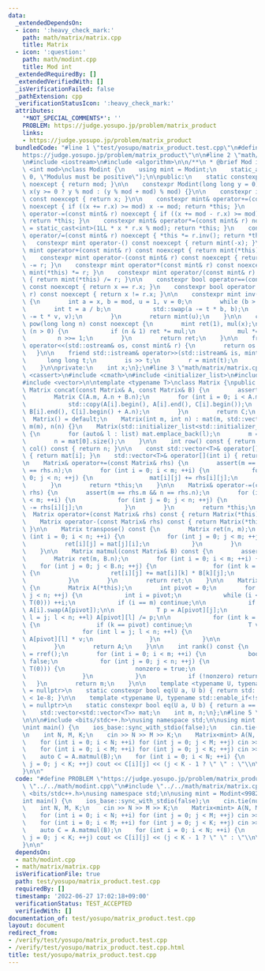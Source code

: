 ```yaml
---
data:
  _extendedDependsOn:
  - icon: ':heavy_check_mark:'
    path: math/matrix/matrix.cpp
    title: Matrix
  - icon: ':question:'
    path: math/modint.cpp
    title: Mod int
  _extendedRequiredBy: []
  _extendedVerifiedWith: []
  _isVerificationFailed: false
  _pathExtension: cpp
  _verificationStatusIcon: ':heavy_check_mark:'
  attributes:
    '*NOT_SPECIAL_COMMENTS*': ''
    PROBLEM: https://judge.yosupo.jp/problem/matrix_product
    links:
    - https://judge.yosupo.jp/problem/matrix_product
  bundledCode: "#line 1 \"test/yosupo/matrix_product.test.cpp\"\n#define PROBLEM \"\
    https://judge.yosupo.jp/problem/matrix_product\"\n\n#line 2 \"math/modint.cpp\"\
    \n#include <iostream>\n#include <algorithm>\n\n/**\n * @brief Mod int\n */\ntemplate\
    \ <int mod>\nclass Modint {\n    using mint = Modint;\n    static_assert(mod >\
    \ 0, \"Modulus must be positive\");\n\npublic:\n    static constexpr int get_mod()\
    \ noexcept { return mod; }\n\n    constexpr Modint(long long y = 0) noexcept :\
    \ x(y >= 0 ? y % mod : (y % mod + mod) % mod) {}\n\n    constexpr int value()\
    \ const noexcept { return x; }\n\n    constexpr mint& operator+=(const mint& r)\
    \ noexcept { if ((x += r.x) >= mod) x -= mod; return *this; }\n    constexpr mint&\
    \ operator-=(const mint& r) noexcept { if ((x += mod - r.x) >= mod) x -= mod;\
    \ return *this; }\n    constexpr mint& operator*=(const mint& r) noexcept { x\
    \ = static_cast<int>(1LL * x * r.x % mod); return *this; }\n    constexpr mint&\
    \ operator/=(const mint& r) noexcept { *this *= r.inv(); return *this; }\n\n \
    \   constexpr mint operator-() const noexcept { return mint(-x); }\n\n    constexpr\
    \ mint operator+(const mint& r) const noexcept { return mint(*this) += r; }\n\
    \    constexpr mint operator-(const mint& r) const noexcept { return mint(*this)\
    \ -= r; }\n    constexpr mint operator*(const mint& r) const noexcept { return\
    \ mint(*this) *= r; }\n    constexpr mint operator/(const mint& r) const noexcept\
    \ { return mint(*this) /= r; }\n\n    constexpr bool operator==(const mint& r)\
    \ const noexcept { return x == r.x; }\n    constexpr bool operator!=(const mint&\
    \ r) const noexcept { return x != r.x; }\n\n    constexpr mint inv() const noexcept\
    \ {\n        int a = x, b = mod, u = 1, v = 0;\n        while (b > 0) {\n    \
    \        int t = a / b;\n            std::swap(a -= t * b, b);\n            std::swap(u\
    \ -= t * v, v);\n        }\n        return mint(u);\n    }\n\n    constexpr mint\
    \ pow(long long n) const noexcept {\n        mint ret(1), mul(x);\n        while\
    \ (n > 0) {\n            if (n & 1) ret *= mul;\n            mul *= mul;\n   \
    \         n >>= 1;\n        }\n        return ret;\n    }\n\n    friend std::ostream&\
    \ operator<<(std::ostream& os, const mint& r) {\n        return os << r.x;\n \
    \   }\n\n    friend std::istream& operator>>(std::istream& is, mint& r) {\n  \
    \      long long t;\n        is >> t;\n        r = mint(t);\n        return is;\n\
    \    }\n\nprivate:\n    int x;\n};\n#line 3 \"math/matrix/matrix.cpp\"\n#include\
    \ <cassert>\n#include <cmath>\n#include <initializer_list>\n#include <type_traits>\n\
    #include <vector>\n\ntemplate <typename T>\nclass Matrix {\npublic:\n    static\
    \ Matrix concat(const Matrix& A, const Matrix& B) {\n        assert(A.m == B.m);\n\
    \        Matrix C(A.m, A.n + B.n);\n        for (int i = 0; i < A.m; ++i) {\n\
    \            std::copy(A[i].begin(), A[i].end(), C[i].begin());\n            std::copy(B[i].begin(),\
    \ B[i].end(), C[i].begin() + A.n);\n        }\n        return C;\n    }\n\n  \
    \  Matrix() = default;\n    Matrix(int m, int n) : mat(m, std::vector<T>(n)),\
    \ m(m), n(n) {}\n    Matrix(std::initializer_list<std::initializer_list<T>> list)\
    \ {\n        for (auto& l : list) mat.emplace_back(l);\n        m = mat.size();\n\
    \        n = mat[0].size();\n    }\n\n    int row() const { return m; }\n    int\
    \ col() const { return n; }\n\n    const std::vector<T>& operator[](int i) const\
    \ { return mat[i]; }\n    std::vector<T>& operator[](int i) { return mat[i]; }\n\
    \n    Matrix& operator+=(const Matrix& rhs) {\n        assert(m == rhs.m && n\
    \ == rhs.n);\n        for (int i = 0; i < m; ++i) {\n            for (int j =\
    \ 0; j < n; ++j) {\n                mat[i][j] += rhs[i][j];\n            }\n \
    \       }\n        return *this;\n    }\n\n    Matrix& operator-=(const Matrix&\
    \ rhs) {\n        assert(m == rhs.m && n == rhs.n);\n        for (int i = 0; i\
    \ < m; ++i) {\n            for (int j = 0; j < n; ++j) {\n                mat[i][j]\
    \ -= rhs[i][j];\n            }\n        }\n        return *this;\n    }\n\n  \
    \  Matrix operator+(const Matrix& rhs) const { return Matrix(*this) += rhs; }\n\
    \    Matrix operator-(const Matrix& rhs) const { return Matrix(*this) -= rhs;\
    \ }\n\n    Matrix transpose() const {\n        Matrix ret(n, m);\n        for\
    \ (int i = 0; i < n; ++i) {\n            for (int j = 0; j < m; ++j) {\n     \
    \           ret[i][j] = mat[j][i];\n            }\n        }\n        return ret;\n\
    \    }\n\n    Matrix matmul(const Matrix& B) const {\n        assert(n == B.m);\n\
    \        Matrix ret(m, B.n);\n        for (int i = 0; i < m; ++i) {\n        \
    \    for (int j = 0; j < B.n; ++j) {\n                for (int k = 0; k < n; ++k)\
    \ {\n                    ret[i][j] += mat[i][k] * B[k][j];\n                }\n\
    \            }\n        }\n        return ret;\n    }\n\n    Matrix rref() const\
    \ {\n        Matrix A(*this);\n        int pivot = 0;\n        for (int j = 0;\
    \ j < n; ++j) {\n            int i = pivot;\n            while (i < m && eq(A[i][j],\
    \ T(0))) ++i;\n            if (i == m) continue;\n\n            if (i != pivot)\
    \ A[i].swap(A[pivot]);\n\n            T p = A[pivot][j];\n            for (int\
    \ l = j; l < n; ++l) A[pivot][l] /= p;\n\n            for (int k = 0; k < m; ++k)\
    \ {\n                if (k == pivot) continue;\n                T v = A[k][j];\n\
    \                for (int l = j; l < n; ++l) {\n                    A[k][l] -=\
    \ A[pivot][l] * v;\n                }\n            }\n\n            ++pivot;\n\
    \        }\n        return A;\n    }\n\n    int rank() const {\n        auto A\
    \ = rref();\n        for (int i = 0; i < m; ++i) {\n            bool nonzero =\
    \ false;\n            for (int j = 0; j < n; ++j) {\n                if (!eq(A[i][j],\
    \ T(0))) {\n                    nonzero = true;\n                    break;\n\
    \                }\n            }\n            if (!nonzero) return i;\n     \
    \   }\n        return m;\n    }\n\n    template <typename U, typename std::enable_if<std::is_floating_point<U>::value>::type*\
    \ = nullptr>\n    static constexpr bool eq(U a, U b) { return std::abs(a - b)\
    \ < 1e-8; }\n\n    template <typename U, typename std::enable_if<!std::is_floating_point<U>::value>::type*\
    \ = nullptr>\n    static constexpr bool eq(U a, U b) { return a == b; }\n\nprotected:\n\
    \    std::vector<std::vector<T>> mat;\n    int m, n;\n};\n#line 5 \"test/yosupo/matrix_product.test.cpp\"\
    \n\n\n#include <bits/stdc++.h>\nusing namespace std;\n\nusing mint = Modint<998244353>;\n\
    \nint main() {\n    ios_base::sync_with_stdio(false);\n    cin.tie(nullptr);\n\
    \n    int N, M, K;\n    cin >> N >> M >> K;\n    Matrix<mint> A(N, M), B(M, K);\n\
    \    for (int i = 0; i < N; ++i) for (int j = 0; j < M; ++j) cin >> A[i][j];\n\
    \    for (int i = 0; i < M; ++i) for (int j = 0; j < K; ++j) cin >> B[i][j];\n\
    \    auto C = A.matmul(B);\n    for (int i = 0; i < N; ++i) {\n        for (int\
    \ j = 0; j < K; ++j) cout << C[i][j] << (j < K - 1 ? \" \" : \"\\n\");\n    }\n\
    }\n\n"
  code: "#define PROBLEM \"https://judge.yosupo.jp/problem/matrix_product\"\n\n#include\
    \ \"../../math/modint.cpp\"\n#include \"../../math/matrix/matrix.cpp\"\n\n\n#include\
    \ <bits/stdc++.h>\nusing namespace std;\n\nusing mint = Modint<998244353>;\n\n\
    int main() {\n    ios_base::sync_with_stdio(false);\n    cin.tie(nullptr);\n\n\
    \    int N, M, K;\n    cin >> N >> M >> K;\n    Matrix<mint> A(N, M), B(M, K);\n\
    \    for (int i = 0; i < N; ++i) for (int j = 0; j < M; ++j) cin >> A[i][j];\n\
    \    for (int i = 0; i < M; ++i) for (int j = 0; j < K; ++j) cin >> B[i][j];\n\
    \    auto C = A.matmul(B);\n    for (int i = 0; i < N; ++i) {\n        for (int\
    \ j = 0; j < K; ++j) cout << C[i][j] << (j < K - 1 ? \" \" : \"\\n\");\n    }\n\
    }\n\n"
  dependsOn:
  - math/modint.cpp
  - math/matrix/matrix.cpp
  isVerificationFile: true
  path: test/yosupo/matrix_product.test.cpp
  requiredBy: []
  timestamp: '2022-06-27 17:02:18+09:00'
  verificationStatus: TEST_ACCEPTED
  verifiedWith: []
documentation_of: test/yosupo/matrix_product.test.cpp
layout: document
redirect_from:
- /verify/test/yosupo/matrix_product.test.cpp
- /verify/test/yosupo/matrix_product.test.cpp.html
title: test/yosupo/matrix_product.test.cpp
---
```

